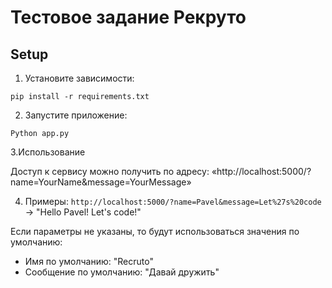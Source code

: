 # Тестовое задание Рекруто
## Setup

1. Установите зависимости:
```
pip install -r requirements.txt
```

2. Запустите приложение:
```
Python app.py
```

3.Использование

Доступ к сервису можно получить по адресу: «http://localhost:5000/?name=YourName&message=YourMessage»

4. Примеры:
`http://localhost:5000/?name=Pavel&message=Let%27s%20code` → "Hello Pavel! Let's code!"


Если параметры не указаны, то будут использоваться значения по умолчанию:
- Имя по умолчанию: "Recruto"
- Сообщение по умолчанию: "Давай дружить"